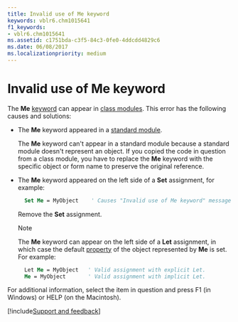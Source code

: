```yaml
---
title: Invalid use of Me keyword
keywords: vblr6.chm1015641
f1_keywords:
- vblr6.chm1015641
ms.assetid: c1751bda-c3f5-84c3-0fe0-4ddcdd4829c6
ms.date: 06/08/2017
ms.localizationpriority: medium
---
```



# Invalid use of Me keyword

The **Me** [keyword](../../Glossary/vbe-glossary.md#keyword) can appear in [class modules](../../Glossary/vbe-glossary.md#class-module). This error has the following causes and solutions:

- The **Me** keyword appeared in a [standard module](../../Glossary/vbe-glossary.md#standard-module).
    
  The **Me** keyword can't appear in a standard module because a standard module doesn't represent an object. If you copied the code in question from a class module, you have to replace the **Me** keyword with the specific object or form name to preserve the original reference.
    
- The **Me** keyword appeared on the left side of a **Set** assignment, for example:
    
  ```vb
    Set Me = MyObject    ' Causes "Invalid use of Me keyword" message. 

  ```

  Remove the **Set** assignment.
    
  > [!NOTE] 
  > The **Me** keyword can appear on the left side of a **Let** assignment, in which case the default [property](../../Glossary/vbe-glossary.md#property) of the object represented by **Me** is set. For example:

  ```vb
    Let Me = MyObject   ' Valid assignment with explicit Let. 
    Me = MyObject       ' Valid assignment with implicit Let. 
  ```

For additional information, select the item in question and press F1 (in Windows) or HELP (on the Macintosh).

[!include[Support and feedback](~/includes/feedback-boilerplate.md)]
